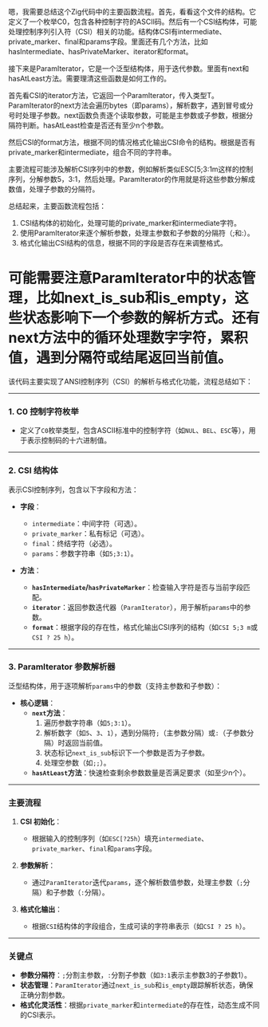 嗯，我需要总结这个Zig代码中的主要函数流程。首先，看看这个文件的结构。它定义了一个枚举C0，包含各种控制字符的ASCII码。然后有一个CSI结构体，可能处理控制序列引入符（CSI）相关的功能。结构体CSI有intermediate、private_marker、final和params字段。里面还有几个方法，比如hasIntermediate、hasPrivateMarker、iterator和format。

接下来是ParamIterator，它是一个泛型结构体，用于迭代参数。里面有next和hasAtLeast方法。需要理清这些函数是如何工作的。

首先看CSI的iterator方法，它返回一个ParamIterator，传入类型T。ParamIterator的next方法会遍历bytes（即params），解析数字，遇到冒号或分号时处理子参数。next函数负责逐个读取参数，可能是主参数或子参数，根据分隔符判断。hasAtLeast检查是否还有至少n个参数。

然后CSI的format方法，根据不同的情况格式化输出CSI命令的结构。根据是否有private_marker和intermediate，组合不同的字符串。

主要流程可能涉及解析CSI序列中的参数，例如解析类似ESC[5;3:1m这样的控制序列，分解参数5，3:1，然后处理。ParamIterator的作用就是将这些参数分解成数值，处理子参数的分隔符。

总结起来，主要函数流程包括：

1. CSI结构体的初始化，处理可能的private_marker和intermediate字符。
2. 使用ParamIterator来逐个解析参数，处理主参数和子参数的分隔符（;和:）。
3. 格式化输出CSI结构的信息，根据不同的字段是否存在来调整格式。

可能需要注意ParamIterator中的状态管理，比如next_is_sub和is_empty，这些状态影响下一个参数的解析方式。还有next方法中的循环处理数字字符，累积值，遇到分隔符或结尾返回当前值。
================================================
该代码主要实现了ANSI控制序列（CSI）的解析与格式化功能，流程总结如下：

---

### **1. C0 控制字符枚举**
- 定义了`C0`枚举类型，包含ASCII标准中的控制字符（如`NUL`、`BEL`、`ESC`等），用于表示控制码的十六进制值。

---

### **2. CSI 结构体**
表示CSI控制序列，包含以下字段和方法：
- **字段**：
  - `intermediate`：中间字符（可选）。
  - `private_marker`：私有标记（可选）。
  - `final`：终结字符（必选）。
  - `params`：参数字符串（如`5;3:1`）。
  
- **方法**：
  - **`hasIntermediate`/`hasPrivateMarker`**：检查输入字符是否与当前字段匹配。
  - **`iterator`**：返回参数迭代器（`ParamIterator`），用于解析`params`中的参数。
  - **`format`**：根据字段的存在性，格式化输出CSI序列的结构（如`CSI 5;3 m`或`CSI ? 25 h`）。

---

### **3. ParamIterator 参数解析器**
泛型结构体，用于逐项解析`params`中的参数（支持主参数和子参数）：
- **核心逻辑**：
  - **`next`方法**：
    1. 遍历参数字符串（如`5;3:1`）。
    2. 解析数字（如`5`、`3`、`1`），遇到分隔符`;`（主参数分隔）或`:`（子参数分隔）时返回当前值。
    3. 状态标记`next_is_sub`标识下一个参数是否为子参数。
    4. 处理空参数（如`;;`）。
  - **`hasAtLeast`方法**：快速检查剩余参数数量是否满足要求（如至少n个）。

---

### **主要流程**
1. **CSI 初始化**：
   - 根据输入的控制序列（如`ESC[?25h`）填充`intermediate`、`private_marker`、`final`和`params`字段。

2. **参数解析**：
   - 通过`ParamIterator`迭代`params`，逐个解析数值参数，处理主参数（`;`分隔）和子参数（`:`分隔）。

3. **格式化输出**：
   - 根据`CSI`结构体的字段组合，生成可读的字符串表示（如`CSI ? 25 h`）。

---

### **关键点**
- **参数分隔符**：`;`分割主参数，`:`分割子参数（如`3:1`表示主参数3的子参数1）。
- **状态管理**：`ParamIterator`通过`next_is_sub`和`is_empty`跟踪解析状态，确保正确分割参数。
- **格式化灵活性**：根据`private_marker`和`intermediate`的存在性，动态生成不同的CSI表示。